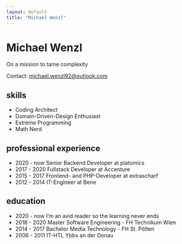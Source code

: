 ```yaml
---
layout: default
title: "Michael Wenzl"
---
```


<h1>Michael Wenzl</h1>
<p class="sub-header">On a mission to tame complexity</p>
<p>Contact: <a href="mailto:michael.wenzl92@outlook.com">michael.wenzl92@outlook.com</a></p>

<h2>skills</h2>
  <ul>
    <li>Coding Architect</li>
    <li>Domain-Driven-Design Enthusiast</li>
    <li>Extreme Programming</li>
    <li>Math Nerd</li>
  </ul>

<h2>professional experience</h2>
  <ul>
    <li><span>2020 - now</span> Senior Backend Developer at platomics</li>
    <li><span>2017 - 2020</span> Fullstack Developer at Accenture</li>
    <li><span>2015 - 2017</span> Frontend- and PHP-Developer at extrascharf</li>
    <li><span>2012 - 2014</span> IT-Engineer at Bene</li>
  </ul>

<h2>education</h2>
  <ul>
    <li><span>2020 - now</span> I’m an avid reader so the learning never ends</li>
    <li><span>2018 - 2020</span> Master Software Engineering - FH Technikum Wien</li>
    <li><span>2014 - 2017</span> Bachelor Media Technology - FH St. Pölten</li>
    <li><span>2006 - 2011</span> IT-HTL Ybbs an der Donau</li>
  </ul>
